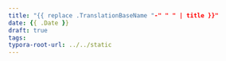 ```yaml
---
title: "{{ replace .TranslationBaseName "-" " " | title }}"
date: {{ .Date }}
draft: true
tags:
typora-root-url: ../../static
---
```


